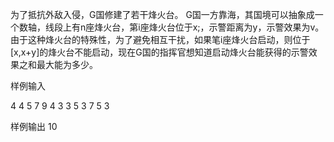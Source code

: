 为了抵抗外敌入侵，G国修建了若干烽火台。
G国一方靠海，其国境可以抽象成一个数轴，线段上有n座烽火台，第i座烽火台位于x;，示警距离为y，示警效果为v。由于这种烽火台的特殊性，为了避免相互干扰，如果笔i座烽火台启动，则位于[x,x+y]的烽火台不能启动，现在G国的指挥官想知道启动烽火台能获得的示警效果之和最大能为多少。

样例输入

4
4 5 7 9
4 3 3 5
3 7 5 3

样例输出
10
